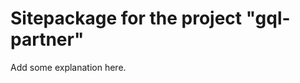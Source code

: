 Sitepackage for the project "gql-partner"
==============================================================

Add some explanation here.
